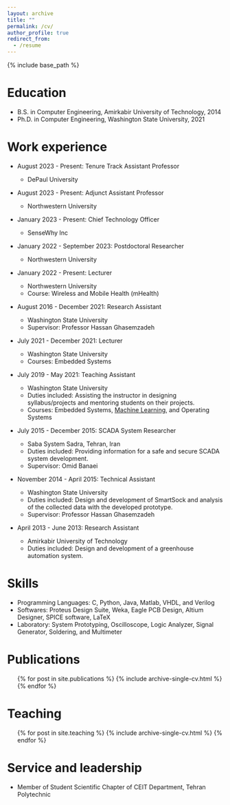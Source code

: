 ```yaml
---
layout: archive
title: ""
permalink: /cv/
author_profile: true
redirect_from:
  - /resume
---
```


{% include base_path %}

Education
======
* B.S. in Computer Engineering, Amirkabir University of Technology, 2014
* Ph.D. in Computer Engineering, Washington State University, 2021

Work experience
======
* August 2023 - Present: Tenure Track Assistant Professor
  * DePaul University

* August 2023 - Present: Adjunct Assistant Professor
  * Northwestern University

* January 2023 - Present: Chief Technology Officer
  * SenseWhy Inc

* January 2022 - September 2023: Postdoctoral Researcher
  * Northwestern University

* January 2022 - Present: Lecturer 
  * Northwestern University
  * Course: Wireless and Mobile Health (mHealth)
  
* August 2016 - December 2021: Research Assistant
  * Washington State University
  * Supervisor: Professor Hassan Ghasemzadeh

* July 2021 - December 2021: Lecturer
  * Washington State University
  * Courses: Embedded Systems

* July 2019 - May 2021: Teaching Assistant
  * Washington State University
  * Duties included: Assisting the instructor in designing syllabus/projects and mentoring students on their projects.
  * Courses: Embedded Systems, [Machine Learning](https://github.com/mahdipedro/mpedram.github.io/blob/master/files/syllabus.pdf), and Operating Systems
  
* July 2015 - December 2015: SCADA System Researcher
  * Saba System Sadra, Tehran, Iran
  * Duties included: Providing information for a safe and secure SCADA system development.
  * Supervisor: Omid Banaei

* November 2014 - April 2015: Technical Assistant
  * Washington State University
  * Duties included: Design and development of SmartSock and analysis of the collected data with the developed prototype.
  * Supervisor: Professor Hassan Ghasemzadeh
  
* April 2013 - June 2013: Research Assistant
  * Amirkabir University of Technology
  * Duties included: Design and development of a greenhouse automation system.


  
Skills
======
* Programming Languages: C, Python, Java, Matlab, VHDL, and Verilog
* Softwares: Proteus Design Suite, Weka, Eagle PCB Design, Altium Designer, SPICE software, LaTeX
* Laboratory: System Prototyping, Oscilloscope, Logic Analyzer, Signal Generator, Soldering, and Multimeter 

Publications
======
  <ul>{% for post in site.publications %}
    {% include archive-single-cv.html %}
  {% endfor %}</ul>
  
Teaching
======
  <ul>{% for post in site.teaching %}
    {% include archive-single-cv.html %}
  {% endfor %}</ul>
  
Service and leadership
======
* Member of Student Scientific Chapter of CEIT Department, Tehran Polytechnic
